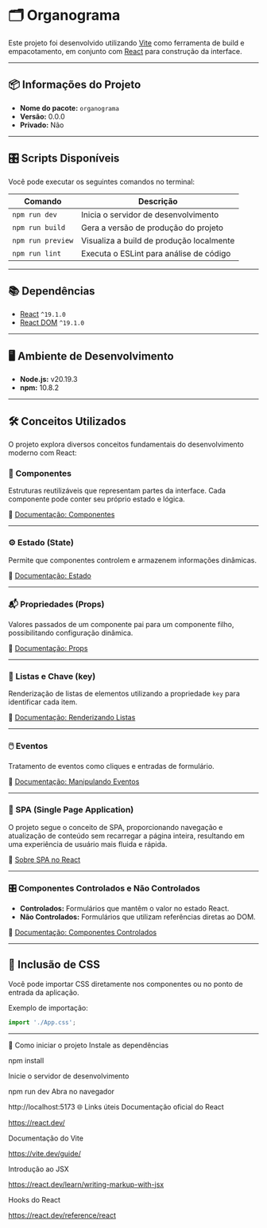 # 🗂️ Organograma

Este projeto foi desenvolvido utilizando [Vite](https://vitejs.dev/) como ferramenta de build 
e empacotamento, em conjunto com [React](https://react.dev/) para construção da interface.

---

## 📦 Informações do Projeto

- **Nome do pacote:** `organograma`
- **Versão:** 0.0.0
- **Privado:** Não

---

## 🎛️ Scripts Disponíveis

Você pode executar os seguintes comandos no terminal:

| Comando             | Descrição                                                 |
|---------------------|-----------------------------------------------------------|
| `npm run dev`       | Inicia o servidor de desenvolvimento                      |
| `npm run build`     | Gera a versão de produção do projeto                      |
| `npm run preview`   | Visualiza a build de produção localmente                  |
| `npm run lint`      | Executa o ESLint para análise de código                   |

---

## 📚 Dependências

- [React](https://react.dev/) `^19.1.0`
- [React DOM](https://react.dev/reference/react-dom) `^19.1.0`

---

## 🖥️ Ambiente de Desenvolvimento

- **Node.js:** v20.19.3
- **npm:** 10.8.2

---

## 🛠️ Conceitos Utilizados

O projeto explora diversos conceitos fundamentais do desenvolvimento moderno com React:

### 🧩 Componentes
Estruturas reutilizáveis que representam partes da interface.
Cada componente pode conter seu próprio estado e lógica.

🔗 [Documentação: Componentes](https://react.dev/learn/your-first-component)

---

### ⚙️ Estado (State)
Permite que componentes controlem e armazenem informações dinâmicas.

🔗 [Documentação: Estado](https://react.dev/learn/state-a-components-memory)

---

### 📬 Propriedades (Props)
Valores passados de um componente pai para um componente filho, possibilitando configuração dinâmica.

🔗 [Documentação: Props](https://react.dev/learn/passing-props-to-a-component)

---

### 📝 Listas e Chave (key)
Renderização de listas de elementos utilizando a propriedade `key` para identificar cada item.

🔗 [Documentação: Renderizando Listas](https://react.dev/learn/rendering-lists)

---

### 🖱️ Eventos
Tratamento de eventos como cliques e entradas de formulário.

🔗 [Documentação: Manipulando Eventos](https://react.dev/learn/responding-to-events)

---

### 🧭 SPA (Single Page Application)
O projeto segue o conceito de SPA, proporcionando navegação e atualização de conteúdo sem recarregar a página inteira, resultando em uma experiência de usuário mais fluida e rápida.

🔗 [Sobre SPA no React](https://react.dev/learn/start-a-new-react-project#single-page-apps)

---

### 🎛️ Componentes Controlados e Não Controlados
- **Controlados:** Formulários que mantêm o valor no estado React.
- **Não Controlados:** Formulários que utilizam referências diretas ao DOM.

🔗 [Documentação: Componentes Controlados](https://react.dev/learn/sharing-state-between-components#controlled-and-uncontrolled-components)

---

## 🎨 Inclusão de CSS

Você pode importar CSS diretamente nos componentes ou no ponto de entrada da aplicação.

Exemplo de importação:

```javascript
import './App.css';
```

---

🚀 Como iniciar o projeto
Instale as dependências

npm install

Inicie o servidor de desenvolvimento

npm run dev
Abra no navegador

http://localhost:5173
🌐 Links úteis
Documentação oficial do React

https://react.dev/

Documentação do Vite

https://vite.dev/guide/

Introdução ao JSX

https://react.dev/learn/writing-markup-with-jsx

Hooks do React

https://react.dev/reference/react